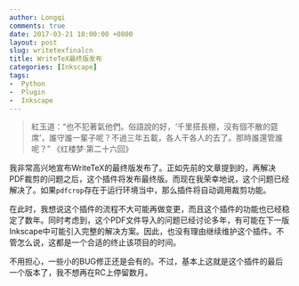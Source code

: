 ```yaml
---
author: Longqi
comments: true
date: 2017-03-21 10:00:00 +0800
layout: post
slug: writetexfinalcn
title: WriteTeX最终版发布
categories: [Inkscape]
tags:
-  Python
-  Plugin
-  Inkscape
---
```


> 紅玉道：“也不犯著氣他們。俗語說的好，‘千里搭長棚，沒有個不散的筵席’，誰守誰一輩子呢？不過三年五載，各人干各人的去了。那時誰還管誰呢？”
>                                   《红楼梦·第二十六回》

我非常高兴地宣布WriteTeX的最终版发布了。正如先前的文章提到的，再解决PDF裁剪的问题之后，这个插件将发布最终版。而现在我荣幸地说，这个问题已经解决了。如果`pdfcrop`存在于运行环境当中，那么插件将自动调用裁剪功能。

在此时，我想说这个插件的流程不大可能再做变更，而且这个插件的功能也已经稳定了数年。同时考虑到，这个PDF文件导入的问题已经讨论多年，有可能在下一版Inkscape中可能引入完整的解决方案。因此，也没有理由继续维护这个插件。不管怎么说，这都是一个合适的终止该项目的时间。

不用担心，一些小的BUG修正还是会有的。不过，基本上这就是这个插件的最后一个版本了，我不想再在RC上停留数月。
